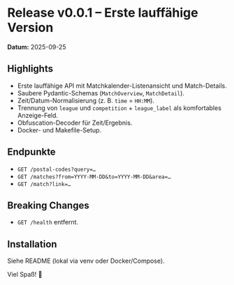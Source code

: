 # Release v0.0.1 – Erste lauffähige Version

**Datum:** 2025-09-25

## Highlights
- Erste lauffähige API mit Matchkalender-Listenansicht und Match-Details.
- Saubere Pydantic-Schemas (`MatchOverview`, `MatchDetail`).
- Zeit/Datum-Normalisierung (z. B. `time` = `HH:MM`).
- Trennung von `league` und `competition` + `league_label` als komfortables Anzeige-Feld.
- Obfuscation-Decoder für Zeit/Ergebnis.
- Docker- und Makefile-Setup.

## Endpunkte
- `GET /postal-codes?query=…`
- `GET /matches?from=YYYY-MM-DD&to=YYYY-MM-DD&area=…`
- `GET /match?link=…`

## Breaking Changes
- `GET /health` entfernt.

## Installation
Siehe README (lokal via venv oder Docker/Compose).

Viel Spaß! 🎉
